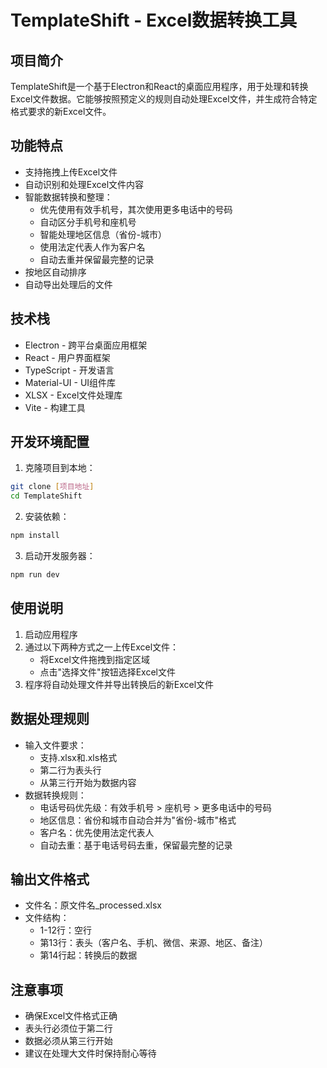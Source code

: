 # TemplateShift - Excel数据转换工具

## 项目简介
TemplateShift是一个基于Electron和React的桌面应用程序，用于处理和转换Excel文件数据。它能够按照预定义的规则自动处理Excel文件，并生成符合特定格式要求的新Excel文件。

## 功能特点
- 支持拖拽上传Excel文件
- 自动识别和处理Excel文件内容
- 智能数据转换和整理：
  - 优先使用有效手机号，其次使用更多电话中的号码
  - 自动区分手机号和座机号
  - 智能处理地区信息（省份-城市）
  - 使用法定代表人作为客户名
  - 自动去重并保留最完整的记录
- 按地区自动排序
- 自动导出处理后的文件

## 技术栈
- Electron - 跨平台桌面应用框架
- React - 用户界面框架
- TypeScript - 开发语言
- Material-UI - UI组件库
- XLSX - Excel文件处理库
- Vite - 构建工具

## 开发环境配置
1. 克隆项目到本地：
```bash
git clone [项目地址]
cd TemplateShift
```

2. 安装依赖：
```bash
npm install
```

3. 启动开发服务器：
```bash
npm run dev
```

## 使用说明
1. 启动应用程序
2. 通过以下两种方式之一上传Excel文件：
   - 将Excel文件拖拽到指定区域
   - 点击"选择文件"按钮选择Excel文件
3. 程序将自动处理文件并导出转换后的新Excel文件

## 数据处理规则
- 输入文件要求：
  - 支持.xlsx和.xls格式
  - 第二行为表头行
  - 从第三行开始为数据内容
- 数据转换规则：
  - 电话号码优先级：有效手机号 > 座机号 > 更多电话中的号码
  - 地区信息：省份和城市自动合并为"省份-城市"格式
  - 客户名：优先使用法定代表人
  - 自动去重：基于电话号码去重，保留最完整的记录

## 输出文件格式
- 文件名：原文件名_processed.xlsx
- 文件结构：
  - 1-12行：空行
  - 第13行：表头（客户名、手机、微信、来源、地区、备注）
  - 第14行起：转换后的数据

## 注意事项
- 确保Excel文件格式正确
- 表头行必须位于第二行
- 数据必须从第三行开始
- 建议在处理大文件时保持耐心等待